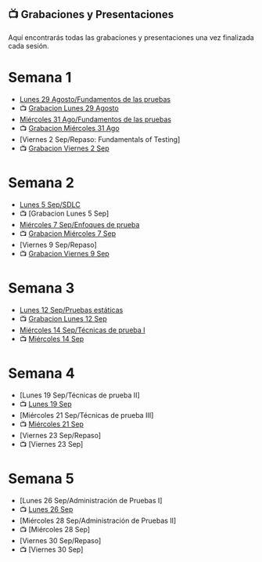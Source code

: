 ## 📺 Grabaciones y Presentaciones
Aquí encontrarás todas las grabaciones y presentaciones una vez finalizada cada sesión.

# Semana 1
- [Lunes 29 Agosto/Fundamentos de las pruebas](https://drive.google.com/file/d/1S21O92jBMgabfvJQGAo8_Wpv3_o2Iq82/view?usp=sharing)
- 📺 [Grabacion Lunes 29 Agosto](https://drive.google.com/file/d/1nWIr7ZNIYtXY83zOcR2Ug5Dn5jN-FSAm/view?usp=sharing)
- [Miércoles 31 Ago/Fundamentos de las pruebas](https://drive.google.com/file/d/11dwjqaWtZ_yhN6JODDXErrs0pMSquJxg/view?usp=sharing)
- 📺 [Grabacion Miércoles 31 Ago](https://drive.google.com/file/d/1wbVEhmfu1i37cWP71BQQOMtYHYJ2PVi7/view?usp=sharing)
- [Viernes 2 Sep/Repaso: Fundamentals of Testing]
- 📺 [Grabacion Viernes 2 Sep](https://drive.google.com/file/d/1Ok_YTNCumJGwEZueMJKB61_MtLt5uv48/view?usp=sharing)

# Semana 2
- [Lunes 5 Sep/SDLC](https://drive.google.com/file/d/1uAKLBIGNXy1b64VP1Kbqc6jGL4lbNh4r/view?usp=sharing)
- 📺 [Grabacion Lunes 5 Sep]
- [Miércoles 7 Sep/Enfoques de prueba](https://drive.google.com/file/d/14DvY7jWUoyhRiG3d0tlmx9T6P5Eu0OYr/view?usp=sharing)
- 📺 [Grabacion Miércoles 7 Sep](https://drive.google.com/file/d/1q8eATfdFrshx1lgac3EZ8mnqx4OsZh-v/view?usp=sharing)
- [Viernes 9 Sep/Repaso]
- 📺 [Grabacion Viernes 9 Sep](https://drive.google.com/file/d/1POGuAenQ_rWQIhuDnQqLNg6rs8g5FPSz/view?usp=sharing)

# Semana 3
- [Lunes 12 Sep/Pruebas estáticas](https://drive.google.com/file/d/1XVHbbJ0KBvrFuLI_baE3NODFx7ViNKyX/view?usp=sharing)
- 📺 [Grabacion Lunes 12 Sep](https://drive.google.com/file/d/17mRUOB82bq9b9F6ddVof_aYFnccz25-D/view?usp=sharing)
- [Miércoles 14 Sep/Técnicas de prueba I](https://drive.google.com/file/d/1uSJHyquMdcEQnuw7GyjCqhA5q60rYJpS/view?usp=sharing)
- 📺 [Miércoles 14 Sep](https://drive.google.com/file/d/1ER_-Pxs0qmOVsli177KMJbgGh4tS1YJ4/view?usp=sharing)

# Semana 4
- [Lunes 19 Sep/Técnicas de prueba II]
- 📺 [Lunes 19 Sep](https://drive.google.com/file/d/1788riVX3mHU80N5oRMfSHXJjO6kOCGYV/view?usp=sharing)
- [Miércoles 21 Sep/Técnicas de prueba III]
- 📺 [Miércoles 21 Sep](https://drive.google.com/file/d/1gaQlP3hqobRPZNE0iinX8FApaDZdhoKg/view?usp=sharing)
- [Viernes 23 Sep/Repaso]
- 📺 [Viernes 23 Sep]

# Semana 5
- [Lunes 26 Sep/Administración de Pruebas I]
- 📺 [Lunes 26 Sep](https://drive.google.com/file/d/1jhi-BSwaExvddBzWICwgf2uIjxWhQM82/view?usp=sharing)
- [Miércoles 28 Sep/Administración de Pruebas II]
- 📺 [Miércoles 28 Sep]
- [Viernes 30 Sep/Repaso]
- 📺 [Viernes 30 Sep]

